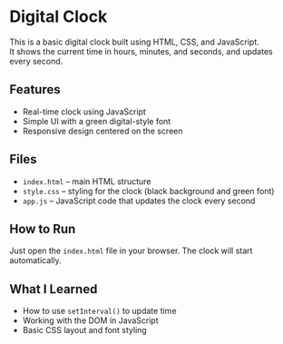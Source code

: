 # Digital Clock

This is a basic digital clock built using HTML, CSS, and JavaScript.  
It shows the current time in hours, minutes, and seconds, and updates every second.

## Features

- Real-time clock using JavaScript
- Simple UI with a green digital-style font
- Responsive design centered on the screen

## Files

- `index.html` – main HTML structure
- `style.css` – styling for the clock (black background and green font)
- `app.js` – JavaScript code that updates the clock every second

## How to Run

Just open the `index.html` file in your browser. The clock will start automatically.

## What I Learned

- How to use `setInterval()` to update time
- Working with the DOM in JavaScript
- Basic CSS layout and font styling

